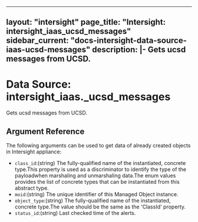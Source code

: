 
---
layout: "intersight"
page_title: "Intersight: intersight_iaas_ucsd_messages"
sidebar_current: "docs-intersight-data-source-iaas-ucsd-messages"
description: |-
Gets ucsd messages from UCSD.
---

# Data Source: intersight_iaas._ucsd_messages
Gets ucsd messages from UCSD.
## Argument Reference
The following arguments can be used to get data of already created objects in Intersight appliance:
* `class_id`:(string) The fully-qualified name of the instantiated, concrete type.This property is used as a discriminator to identify the type of the payloadwhen marshaling and unmarshaling data.The enum values provides the list of concrete types that can be instantiated from this abstract type. 
* `moid`:(string) The unique identifier of this Managed Object instance. 
* `object_type`:(string) The fully-qualified name of the instantiated, concrete type.The value should be the same as the 'ClassId' property. 
* `status_id`:(string) Last checked time of the alerts. 
